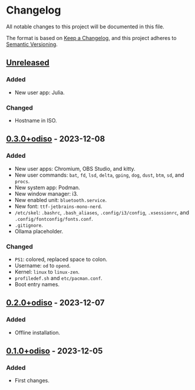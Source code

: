 # Changelog

All notable changes to this project will be documented in this file.

The format is based on [Keep a Changelog](https://keepachangelog.com/en/1.0.0/),
and this project adheres to [Semantic Versioning](https://semver.org/spec/v2.0.0.html).

## [Unreleased]

### Added

- New user app: Julia.

### Changed

- Hostname in ISO.

## [0.3.0+odiso] - 2023-12-08

### Added

- New user apps: Chromium, OBS Studio, and kitty.
- New user commands: `bat`, `fd`, `lsd`, `delta`, `gping`, `dog`, `dust`, `btm`, `sd`, and `procs`.
- New system app: Podman.
- New window manager: i3.
- New enabled unit: `bluetooth.service`.
- New font: `ttf-jetbrains-mono-nerd`.
- `/etc/skel`: `.bashrc`, `.bash_aliases`, `.config/i3/config`, `.xsessionrc`, and `.config/fontconfig/fonts.conf`.
- `.gitignore`.
- Ollama placeholder.

### Changed

- `PS1`: colored, replaced space to colon.
- Username: `od` to `opend`.
- Kernel: `linux` to `linux-zen`.
- `profiledef.sh` and `etc/pacman.conf`.
- Boot entry names.

## [0.2.0+odiso] - 2023-12-07

### Added

- Offline installation.

## [0.1.0+odiso] - 2023-12-05

### Added

- First changes.

[unreleased]: https://github.com/sakkke/odiso/compare/v0.3.0+odiso...HEAD
[0.3.0+odiso]: https://github.com/sakkke/odiso/compare/v0.2.0+odiso...v0.3.0+odiso
[0.2.0+odiso]: https://github.com/sakkke/odiso/compare/v0.1.0+odiso...v0.2.0+odiso
[0.1.0+odiso]: https://github.com/sakkke/odiso/releases/tag/v0.1.0+odiso
